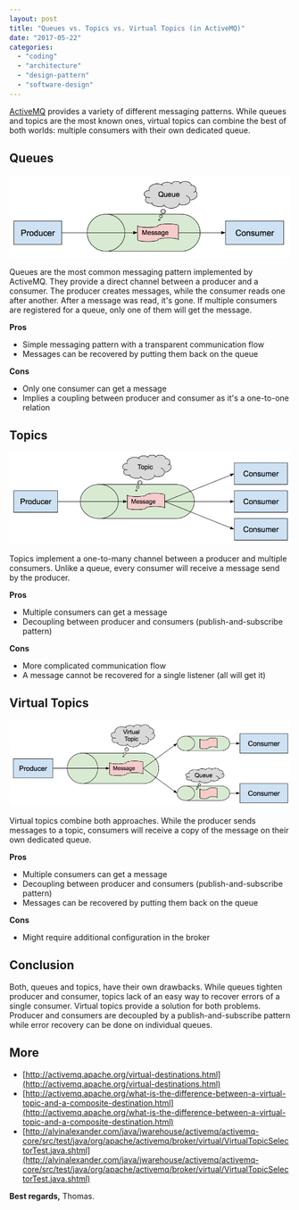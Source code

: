 ```yaml
---
layout: post
title: "Queues vs. Topics vs. Virtual Topics (in ActiveMQ)"
date: "2017-05-22"
categories: 
  - "coding"
  - "architecture"
  - "design-pattern"
  - "software-design"
---
```


[ActiveMQ](http://activemq.apache.org) provides a variety of different messaging patterns. 
While queues and topics are the most known ones, virtual topics can combine the best of both worlds: 
multiple consumers with their own dedicated queue.

## Queues

![](/images/2017/05/active-mq-queue.png)

Queues are the most common messaging pattern implemented by ActiveMQ. 
They provide a direct channel between a producer and a consumer. 
The producer creates messages, while the consumer reads one after another. 
After a message was read, it's gone. 
If multiple consumers are registered for a queue, only one of them will get the message.

**Pros**

- Simple messaging pattern with a transparent communication flow
- Messages can be recovered by putting them back on the queue

**Cons**

- Only one consumer can get a message
- Implies a coupling between producer and consumer as it's a one-to-one relation

## Topics

![](/images/2017/05/active-mq-topic.png)

Topics implement a one-to-many channel between a producer and multiple consumers. 
Unlike a queue, every consumer will receive a message send by the producer.

**Pros**

- Multiple consumers can get a message
- Decoupling between producer and consumers (publish-and-subscribe pattern)

**Cons**

- More complicated communication flow
- A message cannot be recovered for a single listener (all will get it)

## Virtual Topics

![](/images/2017/05/active-mq-virtual-topic.png)

Virtual topics combine both approaches. 
While the producer sends messages to a topic, consumers will receive a copy of the message on their own dedicated queue.

**Pros**

- Multiple consumers can get a message
- Decoupling between producer and consumers (publish-and-subscribe pattern)
- Messages can be recovered by putting them back on the queue

**Cons**

- Might require additional configuration in the broker

## Conclusion

Both, queues and topics, have their own drawbacks. 
While queues tighten producer and consumer, topics lack of an easy way to recover errors of a single consumer. 
Virtual topics provide a solution for both problems. 
Producer and consumers are decoupled by a publish-and-subscribe pattern while error recovery can be done on individual queues.

## More

- [http://activemq.apache.org/virtual-destinations.html](http://activemq.apache.org/virtual-destinations.html)
- [http://activemq.apache.org/what-is-the-difference-between-a-virtual-topic-and-a-composite-destination.html](http://activemq.apache.org/what-is-the-difference-between-a-virtual-topic-and-a-composite-destination.html)
- [http://alvinalexander.com/java/jwarehouse/activemq/activemq-core/src/test/java/org/apache/activemq/broker/virtual/VirtualTopicSelectorTest.java.shtml](http://alvinalexander.com/java/jwarehouse/activemq/activemq-core/src/test/java/org/apache/activemq/broker/virtual/VirtualTopicSelectorTest.java.shtml)

**Best regards,** Thomas.
